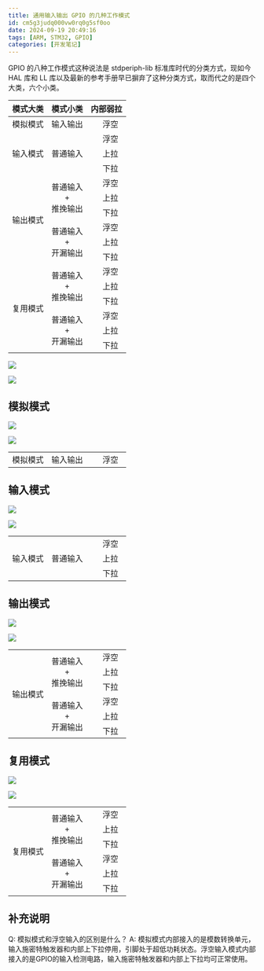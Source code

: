 ```yaml
---
title: 通用输入输出 GPIO 的几种工作模式
id: cm5g3judq000vw0rq0g5sf0oo
date: 2024-09-19 20:49:16
tags: [ARM, STM32, GPIO]
categories: [开发笔记]
---
```


GPIO 的八种工作模式这种说法是 stdperiph-lib 标准库时代的分类方式，现如今 HAL 库和 LL 库以及最新的参考手册早已摒弃了这种分类方式，取而代之的是四个大类，六个小类。

<table>
<thead>
<tr>
<th align="center">模式大类</th>
<th align="center">模式小类</th>
<th align="center">内部弱拉</th>
</tr>
</thead>
<tbody>
<tr>
    <td align="center">模拟模式</td>
    <td align="center">输入输出</td>
    <td align="center">　浮空　</td>
</tr>
<tr>
    <td align="center" rowspan="3">输入模式</td>
    <td align="center" rowspan="3">普通输入</td>
    <td align="center">　浮空　</td>
</tr>
<tr>
    <td align="center">　上拉　</td>
</tr>
<tr>
    <td align="center">　下拉　</td>
</tr>
<tr>
    <td align="center" rowspan="6">输出模式</td>
    <td align="center" rowspan="3">普通输入<br>+<br>推挽输出</td>
    <td align="center">　浮空　</td>
</tr>
<tr>
    <td align="center">　上拉　</td>
</tr>
<tr>
    <td align="center">　下拉　</td>
</tr>
<tr>
    <td align="center" rowspan="3">普通输入<br>+<br>开漏输出</td>
    <td align="center">　浮空　</td>
</tr>
<tr>
    <td align="center">　上拉　</td>
</tr>
<tr>
    <td align="center">　下拉　</td>
</tr>
<tr>
<tr>
    <td align="center" rowspan="6">复用模式</td>
    <td align="center" rowspan="3">普通输入<br>+<br>推挽输出</td>
    <td align="center">　浮空　</td>
</tr>
<tr>
    <td align="center">　上拉　</td>
</tr>
<tr>
    <td align="center">　下拉　</td>
</tr>
<tr>
    <td align="center" rowspan="3">普通输入<br>+<br>开漏输出</td>
    <td align="center">　浮空　</td>
</tr>
<tr>
    <td align="center">　上拉　</td>
</tr>
<tr>
    <td align="center">　下拉　</td>
</tr>
</tbody>
</table>

![](structure.png)

<!-- more -->

![](table.png)

## 模拟模式

![](模拟模式structure.png)

![](模拟模式.png)

<table>
<tbody>
<tr>
    <td align="center">模拟模式</td>
    <td align="center">输入输出</td>
    <td align="center">　浮空　</td>
</tr>
</tbody>
</table>

## 输入模式

![](输入模式structure.png)

![](输入模式.png)

<table>
<tbody>
<tr>
    <td align="center" rowspan="3">输入模式</td>
    <td align="center" rowspan="3">普通输入</td>
    <td align="center">　浮空　</td>
</tr>
<tr>
    <td align="center">　上拉　</td>
</tr>
<tr>
    <td align="center">　下拉　</td>
</tr>
</tbody>
</table>

## 输出模式

![](输出模式structure.png)

![](输出模式.png)

<table>
<tbody>
<tr>
    <td align="center" rowspan="6">输出模式</td>
    <td align="center" rowspan="3">普通输入<br>+<br>推挽输出</td>
    <td align="center">　浮空　</td>
</tr>
<tr>
    <td align="center">　上拉　</td>
</tr>
<tr>
    <td align="center">　下拉　</td>
</tr>
<tr>
    <td align="center" rowspan="3">普通输入<br>+<br>开漏输出</td>
    <td align="center">　浮空　</td>
</tr>
<tr>
    <td align="center">　上拉　</td>
</tr>
<tr>
    <td align="center">　下拉　</td>
</tr>
<tr>
</tbody>
</table>

## 复用模式

![](复用模式structure.png)

![](复用模式.png)

<table>
<tbody>
<tr>
    <td align="center" rowspan="6">复用模式</td>
    <td align="center" rowspan="3">普通输入<br>+<br>推挽输出</td>
    <td align="center">　浮空　</td>
</tr>
<tr>
    <td align="center">　上拉　</td>
</tr>
<tr>
    <td align="center">　下拉　</td>
</tr>
<tr>
    <td align="center" rowspan="3">普通输入<br>+<br>开漏输出</td>
    <td align="center">　浮空　</td>
</tr>
<tr>
    <td align="center">　上拉　</td>
</tr>
<tr>
    <td align="center">　下拉　</td>
</tr>
</tbody>
</table>

## 补充说明

Q: 模拟模式和浮空输入的区别是什么？
A: 模拟模式内部接入的是模数转换单元，输入施密特触发器和内部上下拉停用，引脚处于超低功耗状态。浮空输入模式内部接入的是GPIO的输入检测电路，输入施密特触发器和内部上下拉均可正常使用。
